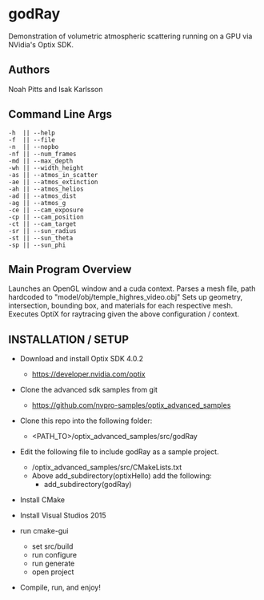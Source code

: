 # godRay
Demonstration of volumetric atmospheric scattering running on a GPU via NVidia's Optix SDK.

## Authors
Noah Pitts and Isak Karlsson

## Command Line Args
    -h  || --help
    -f  || --file
    -n  || --nopbo
    -nf || --num_frames
    -md || --max_depth
    -wh || --width_height
    -as || --atmos_in_scatter
    -ae || --atmos_extinction
    -ah || --atmos_helios
    -ad || --atmos_dist
    -ag || --atmos_g
    -ce || --cam_exposure
    -cp || --cam_position
    -ct || --cam_target
    -sr || --sun_radius
    -st || --sun_theta
    -sp || --sun_phi

## Main Program Overview

Launches an OpenGL window and a cuda context.
Parses a mesh file, path hardcoded to "model/obj/temple_highres_video.obj"
Sets up geometry, intersection, bounding box, and materials for each respective mesh.
Executes OptiX for raytracing given the above configuration / context.

## INSTALLATION / SETUP

- Download and install Optix SDK 4.0.2
  * https://developer.nvidia.com/optix

- Clone the advanced sdk samples from git
  * https://github.com/nvpro-samples/optix_advanced_samples

- Clone this repo into the following folder:
  * <PATH_TO>/optix_advanced_samples/src/godRay

- Edit the following file to include godRay as a sample project.
  * <PATH>/optix_advanced_samples/src/CMakeLists.txt
  * Above add_subdirectory(optixHello) add the following:
    - add_subdirectory(godRay)

- Install CMake
- Install Visual Studios 2015

- run cmake-gui
  * set src/build
  * run configure
  * run generate
  * open project

- Compile, run, and enjoy!
